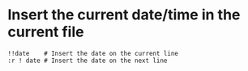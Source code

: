 # Insert the current date/time in the current file

    !!date    # Insert the date on the current line
    :r ! date # Insert the date on the next line
